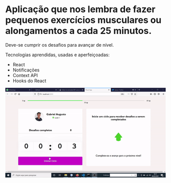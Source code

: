 # Aplicação que nos lembra de fazer pequenos exercícios musculares ou alongamentos a cada 25 minutos.
Deve-se cumprir os desafios para avançar de nível.

Tecnologias aprendidas, usadas e aperfeiçoadas:

* React
* Notificações
* Context API
* Hooks do React

<p align="center">

<img src="demo/moveitGif.gif">
</p>
